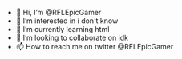 - 👋 Hi, I’m @RFLEpicGamer
- 👀 I’m interested in i don't know
- 🌱 I’m currently learning html
- 💞️ I’m looking to collaborate on idk
- 📫 How to reach me on twitter @RFLEpicGamer

<!---
RFLEpicGamer/RFLEpicGamer is a ✨ special ✨ repository because its `README.md` (this file) appears on your GitHub profile.
You can click the Preview link to take a look at your changes.
--->
